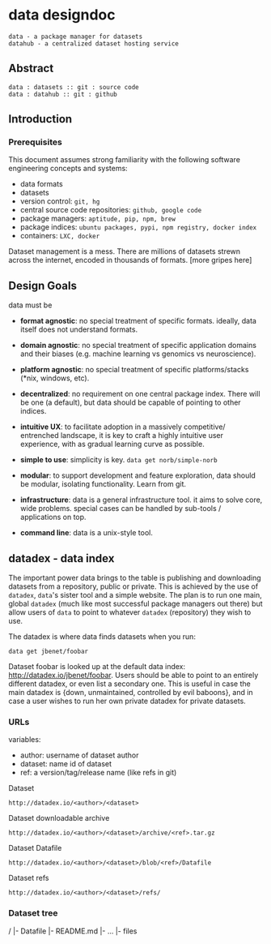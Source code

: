 # data designdoc

    data - a package manager for datasets
    datahub - a centralized dataset hosting service

## Abstract

    data : datasets :: git : source code
    data : datahub :: git : github


## Introduction

### Prerequisites

This document assumes strong familiarity with the following software
engineering concepts and systems:

- data formats
- datasets
- version control: `git, hg`
- central source code repositories: `github, google code`
- package managers: `aptitude, pip, npm, brew`
- package indices: `ubuntu packages, pypi, npm registry, docker index`
- containers: `LXC, docker`

Dataset management is a mess. There are millions of datasets strewn across the
internet, encoded in thousands of formats. [more gripes here]

## Design Goals

data must be

- **format agnostic**: no special treatment of specific formats. ideally, data
  itself does not understand formats.
- **domain agnostic**: no special treatment of specific application domains
  and
  their biases (e.g. machine learning vs genomics vs neuroscience).
- **platform agnostic**: no special treatment of specific platforms/stacks
  (*nix, windows, etc).


- **decentralized**: no requirement on one central package index. There will
  be one (a default), but data should be capable of pointing to other indices.
- **intuitive UX**: to facilitate adoption in a massively competitive/
  entrenched landscape, it is key to craft a highly intuitive user experience,
  with as gradual learning curve as possible.
- **simple to use**: simplicity is key. `data get norb/simple-norb`

- **modular**: to support development and feature exploration, data should be
  modular, isolating functionality. Learn from git.
- **infrastructure**: data is a general infrastructure tool. it aims to solve
  core, wide problems. special cases can be handled by sub-tools /
  applications on top.
- **command line**: data is a unix-style tool.


## datadex - data index

The important power data brings to the table is publishing and downloading
datasets from a repository, public or private. This is achieved by the use
of `datadex`, `data`'s sister tool and a simple website. The plan is to run
one main, global `datadex` (much like most successful package managers out
there) but allow users of `data` to point to whatever `datadex` (repository)
they wish to use.

The datadex is where data finds datasets when you run:

    data get jbenet/foobar

Dataset foobar is looked up at the default data index:
http://datadex.io/jbenet/foobar. Users should be able to point to an
entirely different datadex, or even list a secondary one. This is useful in
case the main datadex is {down, unmaintained, controlled by evil baboons},
and in case a user wishes to run her own private datadex for private datasets.

### URLs

variables:
- author: username of dataset author
- dataset: name id of dataset
- ref: a version/tag/release name (like refs in git)

Dataset

    http://datadex.io/<author>/<dataset>

Dataset downloadable archive

    http://datadex.io/<author>/<dataset>/archive/<ref>.tar.gz

Dataset Datafile

    http://datadex.io/<author>/<dataset>/blob/<ref>/Datafile

Dataset refs

    http://datadex.io/<author>/<dataset>/refs/


### Dataset tree

/
|- Datafile
|- README.md
|- ...
|- files
